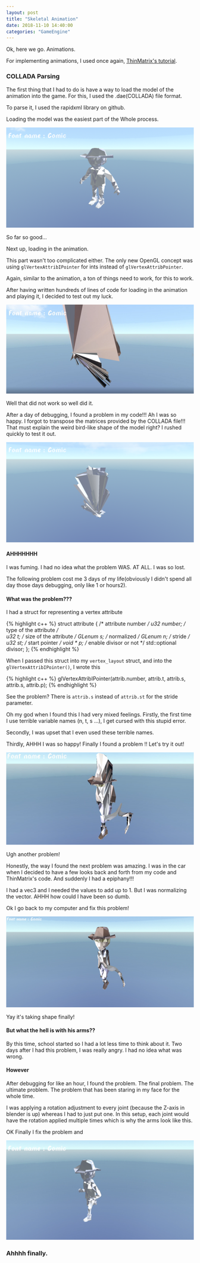 ```yaml
---
layout: post
title: "Skeletal Animation"
date: 2018-11-10 14:40:00
categories: "GameEngine"
---
```


Ok, here we go. Animations.

For implementing animations, I used once again, [ThinMatrix's tutorial](https://www.youtube.com/watch?v=f3Cr8Yx3GGA).

### COLLADA Parsing

The first thing that I had to do is have a way to load the model of the animation into the game. For this, I used the .dae(COLLADA) file format.

To parse it, I used the rapidxml library on github.

Loading the model was the easiest part of the Whole process.

![photo](/assets/model.PNG)

So far so good...

Next up, loading in the animation.

This part wasn't too complicated either. The only new OpenGL concept was using `glVertexAttribIPointer` for ints instead of `glVertexAttribPointer`.

Again, similar to the animation, a ton of things need to work, for this to work.

After having written hundreds of lines of code for loading in the animation and playing it, I decided to test out my luck.

![photo](/assets/fail1.PNG)

Well that did not work so well did it.

After a day of debugging, I found a problem in my code!!! Ah I was so happy. I forgot to transpose the matrices provided by the COLLADA file!!! That must explain the weird bird-like shape of the model right? I rushed quickly to test it out.

![photo](/assets/fail2.PNG)

#### AHHHHHHH

I was fuming. I had no idea what the problem WAS. AT ALL. I was so lost.

The following problem cost me 3 days of my life(obviously I didn't spend all day those days debugging, only like 1 or  hours2).

#### What was the problem???

I had a struct for representing a vertex attribute

{% highlight c++ %}
struct attribute
{
	/* attribute number */
	u32 number;	
	/* type of the attribute */		
	u32 t;
	/* size of the attribute */
	GLenum s;
	/* normalized */
	GLenum n;
	/* stride */
	u32 st;
	/* start pointer */
	void * p;
	/* enable divisor or not */
	std::optional<i32> divisor;
};
{% endhighlight %}

When I passed this struct into my `vertex_layout` struct, and into the `glVertexAttribIPointer()`, I wrote this

{% highlight c++ %}
glVertexAttribIPointer(attrib.number, attrib.t, attrib.s, attrib.s, attrib.p);
{% endhighlight %}

See the problem? There is `attrib.s` instead of `attrib.st` for the stride parameter.

Oh my god when I found this I had very mixed feelings. Firstly, the first time I use terrible variable names (n, t, s ...), I get cursed with this stupid error.

Secondly, I was upset that I even used these terrible names.

Thirdly, AHHH I was so happy! Finally I found a problem !! Let's try it out!

![photo](/assets/fail3.PNG)

Ugh another problem!

Honestly, the way I found the next problem was amazing. I was in the car when I decided to have a few looks back and forth from my code and ThinMatrix's code. And suddenly I had a epiphany!!!

I had a vec3 and I needed the values to add up to 1. But I was normalizing the vector. AHHH how could I have been so dumb.

Ok I go back to my computer and fix this problem!

![photo](/assets/fail4.PNG)

Yay it's taking shape finally!

#### But what the hell is with his arms??

By this time, school started so I had a lot less time to think about it. Two days after I had this problem, I was really angry. I had no idea what was wrong.

#### However

After debugging for like an hour, I found the problem. The final problem. The ultimate problem. The problem that has been staring in my face for the whole time.

I was applying a rotation adjustment to every joint (because the Z-axis in blender is up) whereas I had to just put one. In this setup, each joint would have the rotation applied multiple times which is why the arms look like this.

OK Finally I fix the problem and

![photo](/assets/success.PNG)

### Ahhhh finally.
